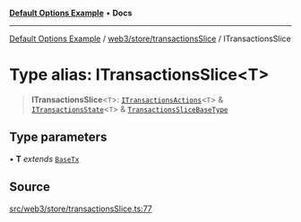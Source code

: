 [**Default Options Example**](../../../../README.md) • **Docs**

***

[Default Options Example](../../../../modules.md) / [web3/store/transactionsSlice](../README.md) / ITransactionsSlice

# Type alias: ITransactionsSlice\<T\>

> **ITransactionsSlice**\<`T`\>: [`ITransactionsActions`](../interfaces/ITransactionsActions.md)\<`T`\> & [`ITransactionsState`](../interfaces/ITransactionsState.md)\<`T`\> & [`TransactionsSliceBaseType`](TransactionsSliceBaseType.md)

## Type parameters

• **T** *extends* [`BaseTx`](../../../adapters/types/type-aliases/BaseTx.md)

## Source

[src/web3/store/transactionsSlice.ts:77](https://github.com/bgd-labs/fe-shared/blob/022d31eeb7e61eeffe2ddf65992458f822122ffc/src/web3/store/transactionsSlice.ts#L77)
